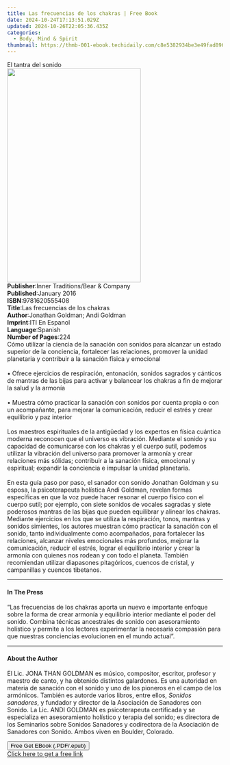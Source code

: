 ```yaml
---
title: Las frecuencias de los chakras | Free Book
date: 2024-10-24T17:13:51.029Z
updated: 2024-10-26T22:05:36.435Z
categories:
  - Body, Mind & Spirit
thumbnail: https://thmb-001-ebook.techidaily.com/c8e5382934be3e49fad8963376b0c67a8ce5aaacc28d8d9ad3e4e5a5f84b79e9.jpg
---
```

<main id="book-container">
  <div class="flex flex-col">
    <div class="book-brief flex-1 py-6 px-4 sm:p-6 md:py-10 md:px-8">
      <!-- brief-->
      <div class="book-brief-main">El tantra del sonido</div>
    </div>
    <div
      class="book-meta-info flex-1 grid gap-4 col-start-1 col-end-3 row-start-1 sm:mb-6 sm:grid-cols-4 lg:gap-6 lg:col-start-2 lg:row-end-6 lg:row-span-6 lg:mb-0"
    >
      <div
        class="book-meta-info-left place-content-center mt-4 p-4 text-sm leading-6 col-start-2 col-span-2 dark:text-slate-400"
      >
        <img
          class="w-full h-500 object-cover rounded-lg sm:h-255 sm:col-span-2 lg:col-span-full"
          src="https://img-001-ebook.techidaily.com/fdad9ad8b0417c50cc7d51e3bf6b1782fcb501bbac0e6919888d0ae8da216d66.jpg"
          alt=""
          width="312"
          height="500"
        />
      </div>
      <div
        class="book-meta-info-right mt-2 col-start-1 row-start-2 col-span-3 self-center"
      >
        <!-- meta data  -->
        <div class="flex flex-col px-4 md:px-8">
          <div class="flex-1">
            <strong>Publisher</strong>:<span class="px-2"
              >Inner Traditions/Bear &amp; Company</span
            >
          </div>
          <div class="flex-1">
            <strong>Published</strong>:<span class="px-2">January 2016</span>
          </div>
          <div class="flex-1">
            <strong>ISBN</strong>:<span class="px-2">9781620555408</span>
          </div>
          <div class="flex-1">
            <strong>Title</strong>:<span class="px-2"
              >Las frecuencias de los chakras</span
            >
          </div>
          <div class="flex-1">
            <strong>Author</strong>:<span class="px-2"
              >Jonathan Goldman; Andi Goldman</span
            >
          </div>
          <div class="flex-1">
            <strong>Imprint</strong>:<span class="px-2">ITI En Espanol</span>
          </div>
          <div class="flex-1">
            <strong>Language</strong>:<span class="px-2">Spanish</span>
          </div>
          <div class="flex-1">
            <strong>Number of Pages</strong>:<span class="px-2">224</span>
          </div>
        </div>
      </div>
    </div>
    <div class="book-description flex-1 py-6 px-4 sm:p-6 md:py-10 md:px-8">
      <div class="book-description-main">
        <div accordion-content="" id="description">
          Cómo utilizar la ciencia de la sanación con sonidos para alcanzar un
          estado superior de la conciencia, fortalecer las relaciones, promover
          la unidad planetaria y contribuir a la sanación física y emocional
          <br />
          <br />• Ofrece ejercicios de respiración, entonación, sonidos sagrados
          y cánticos de mantras de las bijas para activar y balancear los
          chakras a fin de mejorar la salud y la armonía <br />
          <br />• Muestra cómo practicar la sanación con sonidos por cuenta
          propia o con un acompañante, para mejorar la comunicación, reducir el
          estrés y crear equilibrio y paz interior <br />
          <br />Los maestros espirituales de la antigüedad y los expertos en
          física cuántica moderna reconocen que el universo es vibración.
          Mediante el sonido y su capacidad de comunicarse con los chakras y el
          cuerpo sutil, podemos utilizar la vibración del universo para promover
          la armonía y crear relaciones más sólidas; contribuir a la sanación
          física, emocional y espiritual; expandir la conciencia e impulsar la
          unidad planetaria. <br />
          <br />En esta guía paso por paso, el sanador con sonido Jonathan
          Goldman y su esposa, la psicoterapeuta holística Andi Goldman, revelan
          formas específicas en que la voz puede hacer resonar el cuerpo físico
          con el cuerpo sutil; por ejemplo, con siete sonidos de vocales
          sagradas y siete poderosos mantras de las bijas que pueden equilibrar
          y alinear los chakras. Mediante ejercicios en los que se utiliza la
          respiración, tonos, mantras y sonidos simientes, los autores muestran
          cómo practicar la sanación con el sonido, tanto individualmente como
          acompañados, para fortalecer las relaciones, alcanzar niveles
          emocionales más profundos, mejorar la comunicación, reducir el estrés,
          lograr el equilibrio interior y crear la armonía con quienes nos
          rodean y con todo el planeta. También recomiendan utilizar diapasones
          pitagóricos, cuencos de cristal, y campanillas y cuencos tibetanos.
        </div>
        <div class="accordion-fader"></div>
      </div>
    </div>
    <div class="book-excerpts flex-1 py-6 px-4 sm:p-6 md:py-10 md:px-8">
      <!-- excerpts-->
      <div class="book-excerpts-main">
        <hr />
        <h4 class="placeholder placeholder-heading">
          <span>In The Press</span>
        </h4>
        <p>
          “Las frecuencias de los chakras aporta un nuevo e importante enfoque
          sobre la forma de crear armonía y equilibrio interior mediante el
          poder del sonido. Combina técnicas ancestrales de sonido con
          asesoramiento holístico y permite a los lectores experimentar la
          necesaria compasión para que nuestras conciencias evolucionen en el
          mundo actual”.
        </p>
      </div>
    </div>
    <div class="book-about-author flex-1 py-6 px-4 sm:p-6 md:py-10 md:px-8">
      <!-- about author-->
      <div class="book-main-author-main">
        <hr />
        <h4 class="placeholder placeholder-heading">
          <span>About the Author</span>
        </h4>
        <p>
          El Lic. JONA THAN GOLDMAN es músico, compositor, escritor, profesor y
          maestro de canto, y ha obtenido distintos galardones. Es una autoridad
          en materia de sanación con el sonido y uno de los pioneros en el campo
          de los armónicos. También es autorde varios libros, entre ellos,
          <i>Sonidos sanadores</i>, y fundador y director de la Asociación de
          Sanadores con Sonido. La Lic. ANDI GOLDMAN es psicoterapeuta
          certificada y se especializa en asesoramiento holístico y terapia del
          sonido; es directora de los Seminarios sobre Sonidos Sanadores y
          codirectora de la Asociación de Sanadores con Sonido. Ambos viven en
          Boulder, Colorado.
        </p>
      </div>
    </div>
    <div class="book-free-get flex-1 py-6 px-4 sm:p-6 md:py-10 md:px-8">
      <button
        id="btn-free-get"
        class="bg-blue-500 hover:bg-blue-700 text-white font-bold py-2 px-4 rounded"
      >
        Free Get EBook (.PDF/.epub)
      </button>
      <div id="countdown-display" class="px-2 text-lg mt-2"></div>
      <a
        id="free-link"
        class="hidden bg-blue-500 hover:bg-blue-700 text-white font-bold py-2 px-4 rounded"
        href="https://www.ebooks.com/en-us/book/95783126/las-frecuencias-de-los-chakras/jonathan-goldman/"
        target="_blank"
        >Click here to get a free link</a
      >
    </div>
    <script>
      let countdownTime = 0;
      let countdownInterval = null;
      document
        .getElementById('btn-free-get')
        .addEventListener('click', startCountdown);
      function startCountdown() {
        countdownTime = new Date().getTime() + 60000 * 3;
        countdownInterval = setInterval(updateCountdown, 1000);
        document.getElementById('btn-free-get').disabled = true;
        document
          .getElementById('btn-free-get')
          .classList.add('bg-gray-500', 'cursor-not-allowed');
      }
      function updateCountdown() {
        let currentTime = new Date().getTime();
        let timeLeft = countdownTime - currentTime;
        let secondsLeft = Math.floor(timeLeft / 1000);
        document.getElementById('countdown-display').innerHTML =
          `Remaining time: ${secondsLeft} seconds.`;
        if (secondsLeft <= 0) {
          clearInterval(countdownInterval);
          document.getElementById('btn-free-get').classList.add('hidden');
          document.getElementById('free-link').classList.remove('hidden');
          document.getElementById('countdown-display').innerHTML = '';
        }
      }
    </script>
  </div>
</main>

<ins class="adsbygoogle"
      style="display:block"
      data-ad-client="ca-pub-7571918770474297"
      data-ad-slot="8358498916"
      data-ad-format="auto"
      data-full-width-responsive="true"></ins>
    